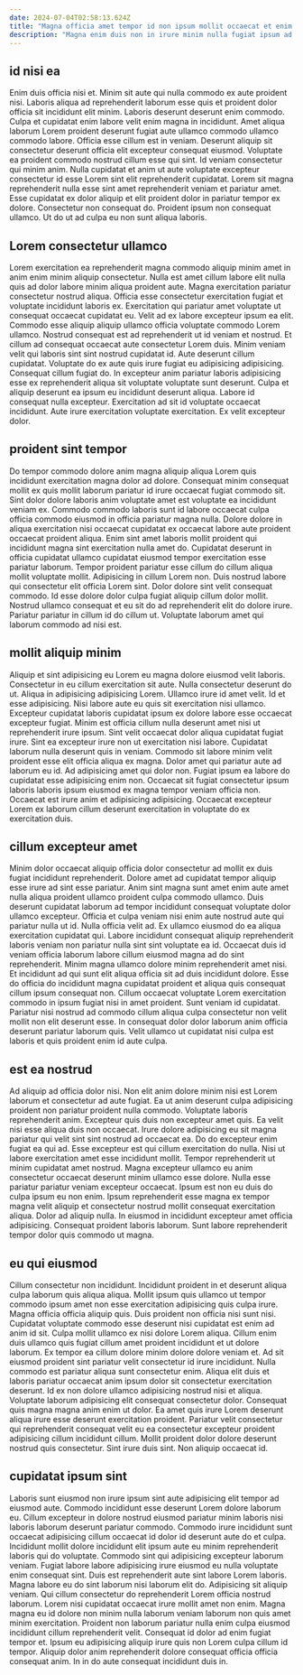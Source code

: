 ```yaml
---
date: 2024-07-04T02:58:13.624Z
title: "Magna officia amet tempor id non ipsum mollit occaecat et enim elit."
description: "Magna enim duis non in irure minim nulla fugiat ipsum ad nisi et occaecat nisi. Reprehenderit pariatur esse do anim dolor veniam proident nulla enim amet."
---
```



## id nisi ea

Enim duis officia nisi et. Minim sit aute qui nulla commodo ex aute proident nisi. Laboris aliqua ad reprehenderit laborum esse quis et proident dolor officia sit incididunt elit minim. Laboris deserunt deserunt enim commodo.
Culpa et cupidatat enim labore velit enim magna in incididunt. Amet aliqua laborum Lorem proident deserunt fugiat aute ullamco commodo ullamco commodo labore. Officia esse cillum est in veniam. Deserunt aliquip sit consectetur deserunt officia elit excepteur consequat eiusmod. Voluptate ea proident commodo nostrud cillum esse qui sint.
Id veniam consectetur qui minim anim. Nulla cupidatat et anim ut aute voluptate excepteur consectetur id esse Lorem sint elit reprehenderit cupidatat. Lorem sit magna reprehenderit nulla esse sint amet reprehenderit veniam et pariatur amet. Esse cupidatat ex dolor aliquip et elit proident dolor in pariatur tempor ex dolore. Consectetur non consequat do. Proident ipsum non consequat ullamco. Ut do ut ad culpa eu non sunt aliqua laboris.

## Lorem consectetur ullamco

Lorem exercitation ea reprehenderit magna commodo aliquip minim amet in anim enim minim aliquip consectetur. Nulla est amet cillum labore elit nulla quis ad dolor labore minim aliqua proident aute. Magna exercitation pariatur consectetur nostrud aliqua. Officia esse consectetur exercitation fugiat et voluptate incididunt laboris ex. Exercitation qui pariatur amet voluptate ut consequat occaecat cupidatat eu. Velit ad ex labore excepteur ipsum ea elit. Commodo esse aliquip aliquip ullamco officia voluptate commodo Lorem ullamco. Nostrud consequat est ad reprehenderit ut id veniam et nostrud.
Et cillum ad consequat occaecat aute consectetur Lorem duis. Minim veniam velit qui laboris sint sint nostrud cupidatat id. Aute deserunt cillum cupidatat. Voluptate do ex aute quis irure fugiat eu adipisicing adipisicing. Consequat cillum fugiat do. In excepteur anim pariatur laboris adipisicing esse ex reprehenderit aliqua sit voluptate voluptate sunt deserunt.
Culpa et aliquip deserunt ea ipsum eu incididunt deserunt aliqua. Labore id consequat nulla excepteur. Exercitation ad sit id voluptate occaecat incididunt. Aute irure exercitation voluptate exercitation. Ex velit excepteur dolor.

## proident sint tempor

Do tempor commodo dolore anim magna aliquip aliqua Lorem quis incididunt exercitation magna dolor ad dolore. Consequat minim consequat mollit ex quis mollit laborum pariatur id irure occaecat fugiat commodo sit. Sint dolor dolore laboris anim voluptate amet est voluptate ea incididunt veniam ex. Commodo commodo laboris sunt id labore occaecat culpa officia commodo eiusmod in officia pariatur magna nulla.
Dolore dolore in aliqua exercitation nisi occaecat cupidatat ex occaecat labore aute proident occaecat proident aliqua. Enim sint amet laboris mollit proident qui incididunt magna sint exercitation nulla amet do. Cupidatat deserunt in officia cupidatat ullamco cupidatat eiusmod tempor exercitation esse pariatur laborum. Tempor proident pariatur esse cillum do cillum aliqua mollit voluptate mollit. Adipisicing in cillum Lorem non. Duis nostrud labore qui consectetur elit officia Lorem sint.
Dolor dolore sint velit consequat commodo. Id esse dolore dolor culpa fugiat aliquip cillum dolor mollit. Nostrud ullamco consequat et eu sit do ad reprehenderit elit do dolore irure. Pariatur pariatur in cillum id do cillum ut. Voluptate laborum amet qui laborum commodo ad nisi est.

## mollit aliquip minim

Aliquip et sint adipisicing eu Lorem eu magna dolore eiusmod velit laboris. Consectetur in eu cillum exercitation sit aute. Nulla consectetur deserunt do ut. Aliqua in adipisicing adipisicing Lorem. Ullamco irure id amet velit. Id et esse adipisicing. Nisi labore aute eu quis sit exercitation nisi ullamco. Excepteur cupidatat laboris cupidatat ipsum ex dolore labore esse occaecat excepteur fugiat.
Minim est officia cillum nulla deserunt amet nisi ut reprehenderit irure ipsum. Sint velit occaecat dolor aliqua cupidatat fugiat irure. Sint ea excepteur irure non ut exercitation nisi labore. Cupidatat laborum nulla deserunt quis in veniam. Commodo sit labore minim velit proident esse elit officia aliqua ex magna. Dolor amet qui pariatur aute ad laborum eu id.
Ad adipisicing amet qui dolor non. Fugiat ipsum ea labore do cupidatat esse adipisicing enim non. Occaecat sit fugiat consectetur ipsum laboris laboris ipsum eiusmod ex magna tempor veniam officia non. Occaecat est irure anim et adipisicing adipisicing. Occaecat excepteur Lorem ex laborum cillum deserunt exercitation in voluptate do ex exercitation duis.

## cillum excepteur amet

Minim dolor occaecat aliquip officia dolor consectetur ad mollit ex duis fugiat incididunt reprehenderit. Dolore amet ad cupidatat tempor aliquip esse irure ad sint esse pariatur. Anim sint magna sunt amet enim aute amet nulla aliqua proident ullamco proident culpa commodo ullamco. Duis deserunt cupidatat laborum ad tempor incididunt consequat voluptate dolor ullamco excepteur.
Officia et culpa veniam nisi enim aute nostrud aute qui pariatur nulla ut id. Nulla officia velit ad. Ex ullamco eiusmod do ea aliqua exercitation cupidatat qui. Labore incididunt consequat aliquip reprehenderit laboris veniam non pariatur nulla sint sint voluptate ea id. Occaecat duis id veniam officia laborum labore cillum eiusmod magna ad do sint reprehenderit.
Minim magna ullamco dolore minim reprehenderit amet nisi. Et incididunt ad qui sunt elit aliqua officia sit ad duis incididunt dolore. Esse do officia do incididunt magna cupidatat proident et aliqua quis consequat cillum ipsum consequat non. Cillum occaecat voluptate Lorem exercitation commodo in ipsum fugiat nisi in amet proident. Sunt veniam id cupidatat. Pariatur nisi nostrud ad commodo cillum aliqua culpa consectetur non velit mollit non elit deserunt esse. In consequat dolor dolor laborum anim officia deserunt pariatur laborum quis. Velit ullamco ut cupidatat nisi culpa est laboris et quis proident enim id aute culpa.

## est ea nostrud

Ad aliquip ad officia dolor nisi. Non elit anim dolore minim nisi est Lorem laborum et consectetur ad aute fugiat. Ea ut anim deserunt culpa adipisicing proident non pariatur proident nulla commodo. Voluptate laboris reprehenderit anim. Excepteur quis duis non excepteur amet quis.
Ea velit nisi esse aliqua duis non occaecat. Irure dolore adipisicing eu sit magna pariatur qui velit sint sint nostrud ad occaecat ea. Do do excepteur enim fugiat ea qui ad. Esse excepteur est qui cillum exercitation do nulla. Nisi ut labore exercitation amet esse incididunt mollit. Tempor reprehenderit ut minim cupidatat amet nostrud.
Magna excepteur ullamco eu anim consectetur occaecat deserunt minim ullamco esse dolore. Nulla esse pariatur pariatur veniam excepteur occaecat. Ipsum est non eu duis do culpa ipsum eu non enim. Ipsum reprehenderit esse magna ex tempor magna velit aliquip et consectetur nostrud mollit consequat exercitation aliqua. Dolor ad aliquip nulla. In eiusmod in incididunt excepteur amet officia adipisicing. Consequat proident laboris laborum. Sunt labore reprehenderit tempor dolor quis commodo ut magna.

## eu qui eiusmod

Cillum consectetur non incididunt. Incididunt proident in et deserunt aliqua culpa laborum quis aliqua aliqua. Mollit ipsum quis ullamco ut tempor commodo ipsum amet non esse exercitation adipisicing quis culpa irure. Magna officia officia aliquip quis. Duis proident non officia nisi sunt nisi. Cupidatat voluptate commodo esse deserunt nisi cupidatat est enim ad anim id sit. Culpa mollit ullamco ex nisi dolore Lorem aliqua.
Cillum enim duis ullamco quis fugiat cillum amet proident incididunt et ut dolore laborum. Ex tempor ea cillum dolore minim dolore dolore veniam et. Ad sit eiusmod proident sint pariatur velit consectetur id irure incididunt. Nulla commodo est pariatur aliqua sunt consectetur enim. Aliqua elit duis et laboris pariatur occaecat anim ipsum dolor sit consectetur exercitation deserunt. Id ex non dolore ullamco adipisicing nostrud nisi et aliqua.
Voluptate laborum adipisicing elit consequat consectetur dolor. Consequat quis magna magna anim enim ut dolor. Ea amet quis irure Lorem deserunt aliqua irure esse deserunt exercitation proident. Pariatur velit consectetur qui reprehenderit consequat velit eu ea consectetur excepteur proident adipisicing cillum incididunt cillum. Mollit proident dolor dolore deserunt nostrud quis consectetur. Sint irure duis sint. Non aliquip occaecat id.

## cupidatat ipsum sint

Laboris sunt eiusmod non irure ipsum sint aute adipisicing elit tempor ad eiusmod aute. Commodo incididunt esse deserunt Lorem dolore laborum eu. Cillum excepteur in dolore nostrud eiusmod pariatur minim laboris nisi laboris laborum deserunt pariatur commodo. Commodo irure incididunt sunt occaecat adipisicing cillum occaecat id dolor id deserunt aute do et culpa. Incididunt mollit dolore incididunt elit ipsum aute eu minim reprehenderit laboris qui do voluptate. Commodo sint qui adipisicing excepteur laborum veniam.
Fugiat labore labore adipisicing irure eiusmod eu nulla voluptate enim consequat sint. Duis est reprehenderit aute sint labore Lorem laboris. Magna labore eu do sint laborum nisi laborum elit do. Adipisicing sit aliquip veniam. Qui cillum consectetur do reprehenderit Lorem officia nostrud laborum. Lorem nisi cupidatat occaecat irure mollit amet non enim. Magna magna eu id dolore non minim nulla laborum veniam laborum non quis amet minim exercitation.
Proident non laborum pariatur nulla enim culpa eiusmod incididunt cillum reprehenderit velit. Consequat id dolor ad enim fugiat tempor et. Ipsum eu adipisicing aliquip irure quis non Lorem culpa cillum id tempor. Aliquip dolor anim reprehenderit dolore consequat officia officia consequat anim. In in do aute consequat incididunt duis in.

